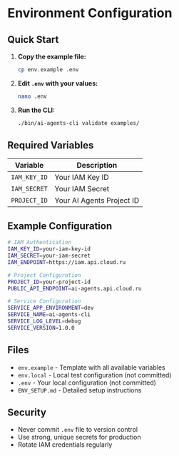 # Environment Configuration

## Quick Start

1. **Copy the example file:**
   ```bash
   cp env.example .env
   ```

2. **Edit `.env` with your values:**
   ```bash
   nano .env
   ```

3. **Run the CLI:**
   ```bash
   ./bin/ai-agents-cli validate examples/
   ```

## Required Variables

| Variable | Description |
|----------|-------------|
| `IAM_KEY_ID` | Your IAM Key ID |
| `IAM_SECRET` | Your IAM Secret |
| `PROJECT_ID` | Your AI Agents Project ID |

## Example Configuration

```bash
# IAM Authentication
IAM_KEY_ID=your-iam-key-id
IAM_SECRET=your-iam-secret
IAM_ENDPOINT=https://iam.api.cloud.ru

# Project Configuration
PROJECT_ID=your-project-id
PUBLIC_API_ENDPOINT=ai-agents.api.cloud.ru

# Service Configuration
SERVICE_APP_ENVIRONMENT=dev
SERVICE_NAME=ai-agents-cli
SERVICE_LOG_LEVEL=debug
SERVICE_VERSION=1.0.0
```

## Files

- `env.example` - Template with all available variables
- `env.local` - Local test configuration (not committed)
- `.env` - Your local configuration (not committed)
- `ENV_SETUP.md` - Detailed setup instructions

## Security

- Never commit `.env` file to version control
- Use strong, unique secrets for production
- Rotate IAM credentials regularly
